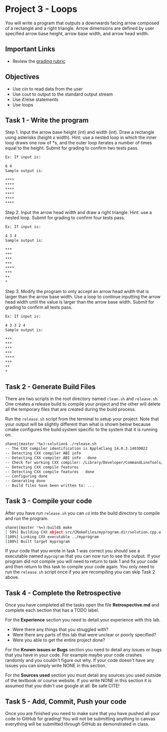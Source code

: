 # Project 3 - Loops

You will write a program that outputs a downwards facing arrow composed of a
rectangle and a right triangle. Arrow dimensions are defined by user specified
arrow base height, arrow base width, and arrow head width.

## Important Links

- Review the [grading rubric](https://shanepanter.com/cs452/grading-rubric.html)

## Objectives

- Use cin to read data from the user
- Use cout to output to the standard output stream
- Use if/else statements
- Use loops

## Task 1 - Write the program

Step 1. Input the arrow base height (int) and width (int). Draw a
rectangle using asterisks (height x width). Hint: use a nested loop in which the
inner loop draws one row of *s, and the outer loop iterates a number of times
equal to the height. Submit for grading to confirm two tests pass.

```bash
Ex: If input is:

6 4
Sample output is:

****
****
****
****
****
****
```

Step 2. Input the arrow head width and draw a right triangle. Hint: use
a nested loop. Submit for grading to confirm four tests pass.

```bash
Ex: If input is:

4 3 4
Sample output is:

***
***
***
***
****
***
**
*
```

Step 3. Modify the program to only accept an arrow head width that is larger
than the arrow base width. Use a loop to continue inputting the arrow head width
until the value is larger than the arrow base width. Submit for grading to
confirm all tests pass.

```bash
Ex: If input is:

4 3 3 2 4
Sample output is:

***
***
***
***
****
***
**
*
```

## Task 2 - Generate Build Files

There are two scripts in the root directory named `clean.sh` and `release.sh`.
One creates a release build to compile your project and the other will delete
all the temporary files that are created during the build process.

Run the `release.sh` script from the terminal to setup your project. Note
that your output will be slightly different than what is shown below because
cmake configures the build system specific to the system that it is running on.

```bash
shane|(master *%=):solution$ ./release.sh
-- The CXX compiler identification is AppleClang 14.0.3.14030022
-- Detecting CXX compiler ABI info
-- Detecting CXX compiler ABI info - done
-- Check for working CXX compiler: /Library/Developer/CommandLineTools/usr/bin/c++ - skipped
-- Detecting CXX compile features
-- Detecting CXX compile features - done
-- Configuring done
-- Generating done
-- Build files have been written to: ...
```

## Task 3 - Compile your code

After you have run `release.sh` you can `cd` into the build directory to compile
and run the program.

```bash
shane|(master *%=):build$ make
[ 50%] Building CXX object src/CMakeFiles/myprogram.dir/solution.cpp.o
[100%] Linking CXX executable ../myprogram
[100%] Built target myprogram
```

If your code that you wrote in task 1 was correct you should see a executable
named `myprogram` that you can now run to see the output. If your program did
not compile you will need to return to task 1 and fix your code and then return
to this task to compile your code again. You only need to run the `release.sh`
script once if you are recompiling you can skip Task 2 above.

## Task 4 - Complete the Retrospective

Once you have completed all the tasks open the file **Retrospective.md** and
complete each section that has a TODO label.

For the **Experience** section you need to detail your experience with this lab.

- Were there any things that you struggled with?
- Were there any parts of this lab that were unclear or poorly specified?
- Were you able to get the entire project done?

For the **Known issues or Bugs** section you need to detail any issues or bugs
that you have in your code. For example maybe your code crashes randomly and you
couldn't figure out why. If your code doesn't have any issues you can simply
write NONE in this section.

For the **Sources used** section you must detail any sources you used outside of
the textbook or course website. If you write NONE in this section it is assumed
that you didn't use google at all. Be safe CITE!

## Task 5 - Add, Commit, Push your code

Once you are finished you need to make sure that you have pushed all your code
to GitHub for grading! You will not be submitting anything to canvas everything
will be submitted through GitHub as demonstrated in class.
